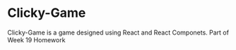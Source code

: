 # Clicky-Game
Clicky-Game is a game designed using React and React Componets. Part of Week 19 Homework
